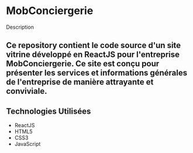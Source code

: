# MobConciergerie
Description

Ce repository contient le code source d'un site vitrine développé en ReactJS pour l'entreprise MobConciergerie. Ce site est conçu pour présenter les services et informations générales de l'entreprise de manière attrayante et conviviale.
----------------------

Technologies Utilisées
----------------------

*   ReactJS
*   HTML5
*   CSS3
*   JavaScript

